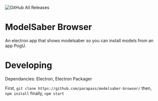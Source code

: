 ![GitHub All Releases](https://img.shields.io/github/downloads/parapass/modelsaber-browser/total)
# ModelSaber Browser
An electron app that shows modelsaber so you can install models from an app PogU.

# Developing

Dependancies:
Electron,
Electron Packager

First,
`git clone https://github.com/parapass/modelsaber-browser/`
then,
`npm install`
finally,
`npm start`
